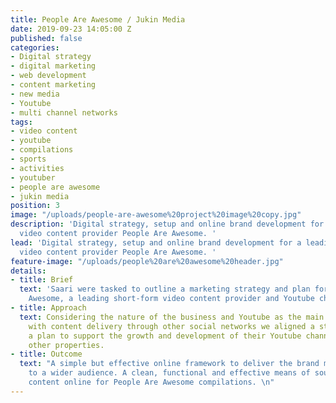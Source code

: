 ```yaml
---
title: People Are Awesome / Jukin Media
date: 2019-09-23 14:05:00 Z
published: false
categories:
- Digital strategy
- digital marketing
- web development
- content marketing
- new media
- Youtube
- multi channel networks
tags:
- video content
- youtube
- compilations
- sports
- activities
- youtuber
- people are awesome
- jukin media
position: 3
image: "/uploads/people-are-awesome%20project%20image%20copy.jpg"
description: 'Digital strategy, setup and online brand development for a leading short-form
  video content provider People Are Awesome. '
lead: 'Digital strategy, setup and online brand development for a leading short-form
  video content provider People Are Awesome. '
feature-image: "/uploads/people%20are%20awesome%20header.jpg"
details:
- title: Brief
  text: 'Saari were tasked to outline a marketing strategy and plan for People Are
    Awesome, a leading short-form video content provider and Youtube channel. '
- title: Approach
  text: Considering the nature of the business and Youtube as the main monetised property
    with content delivery through other social networks we aligned a strategy and
    a plan to support the growth and development of their Youtube channel alongside
    other properties.
- title: Outcome
  text: "A simple but effective online framework to deliver the brand message online
    to a wider audience. A clean, functional and effective means of sourcing original
    content online for People Are Awesome compilations. \n"
---
```


